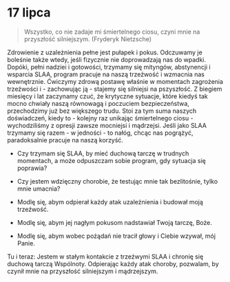 
# 17 lipca

> Wszystko, co nie zadaje mi śmiertelnego ciosu, czyni mnie na przyszłość silniejszym. (Fryderyk Nietzsche)

Zdrowienie z uzależnienia pełne jest pułapek i pokus. Odczuwamy je boleśnie także wtedy, jeśli fizycznie nie doprowadzają nas do wpadki. Dopóki, pełni nadziei i gotowości, trzymamy się mityngów, abstynencji i wsparcia SLAA, program pracuje na naszą trzeźwość i wzmacnia nas wewnętrznie. Ćwiczymy zdrową postawę właśnie w momentach zagrożenia trzeźwości i - zachowując ją - stajemy się silniejsi na pszyszłość. Z biegiem miesięcy i lat zaczynamy czuć, że krytyczne sytuacje, które kiedyś tak mocno chwiały naszą równowagą i poczuciem bezpieczeństwa, przechodzimy już bez większego trudu. Stoi za tym suma naszych doświadczeń, kiedy to - kolejny raz unikając śmiertelnego ciosu - wychodziliśmy z opresji zawsze mocniejsi i mądrzejsi. Jeśli jako SLAA trzymamy się razem - w jedności - to nałóg, chcąc nas pogrążyć, paradoksalnie pracuje na naszą korzyść.

- Czy trzymam się SLAA, by mieć duchową tarczę w trudnych momentach, a może odpuszczam sobie program, gdy sytuacja się poprawia?
- Czy jestem wdzięczny chorobie, że testując mnie tak bezlitośnie, tylko mnie umacnia?

- Modlę się, abym odpierał każdy atak uzależnienia i budował moją trzeźwość.
- Modlę się, abym jej nagłym pokusom nadstawiał Twoją tarczę, Boże.
- Modlę się, abym wobec pożądań nie tracił głowy i Ciebie wzywał, mój Panie.

Tu i teraz: Jestem w stałym kontakcie z trzeźwymi SLAA i chronię się duchową tarczą Wspólnoty. Odpierając każdy atak choroby, pozwalam, by czynił mnie na przyszłość silniejszym i mądrzejszym.
